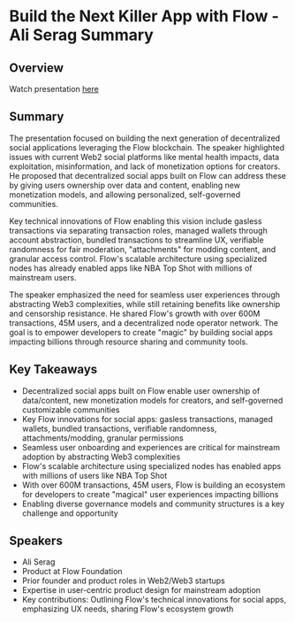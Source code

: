 # Build the Next Killer App with Flow - Ali Serag Summary

## Overview
Watch presentation [here](https://streameth.org/edge_city/watch?session=6725d82df861dff095655a38)

## Summary
The presentation focused on building the next generation of decentralized social applications leveraging the Flow blockchain. The speaker highlighted issues with current Web2 social platforms like mental health impacts, data exploitation, misinformation, and lack of monetization options for creators. He proposed that decentralized social apps built on Flow can address these by giving users ownership over data and content, enabling new monetization models, and allowing personalized, self-governed communities.

Key technical innovations of Flow enabling this vision include gasless transactions via separating transaction roles, managed wallets through account abstraction, bundled transactions to streamline UX, verifiable randomness for fair moderation, "attachments" for modding content, and granular access control. Flow's scalable architecture using specialized nodes has already enabled apps like NBA Top Shot with millions of mainstream users.

The speaker emphasized the need for seamless user experiences through abstracting Web3 complexities, while still retaining benefits like ownership and censorship resistance. He shared Flow's growth with over 600M transactions, 45M users, and a decentralized node operator network. The goal is to empower developers to create "magic" by building social apps impacting billions through resource sharing and community tools.

## Key Takeaways
- Decentralized social apps built on Flow enable user ownership of data/content, new monetization models for creators, and self-governed customizable communities
- Key Flow innovations for social apps: gasless transactions, managed wallets, bundled transactions, verifiable randomness, attachments/modding, granular permissions
- Seamless user onboarding and experiences are critical for mainstream adoption by abstracting Web3 complexities
- Flow's scalable architecture using specialized nodes has enabled apps with millions of users like NBA Top Shot
- With over 600M transactions, 45M users, Flow is building an ecosystem for developers to create "magical" user experiences impacting billions
- Enabling diverse governance models and community structures is a key challenge and opportunity

## Speakers
- Ali Serag
- Product at Flow Foundation
- Prior founder and product roles in Web2/Web3 startups
- Expertise in user-centric product design for mainstream adoption
- Key contributions: Outlining Flow's technical innovations for social apps, emphasizing UX needs, sharing Flow's ecosystem growth

